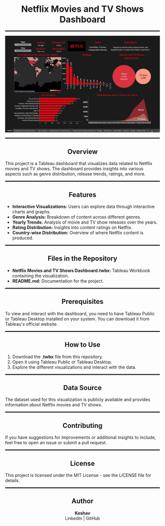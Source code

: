 <div align="center">
  <h1>Netflix Movies and TV Shows Dashboard</h1>
  <hr style="border: 1px dotted;">
</div>

<p align="center">
  <img src="https://raw.githubusercontent.com/kkeshavv/Netflix-Movies-and-TV-Shows-Dashboard/main/dashboard.jpg" />
</p>
<hr style="border: 1px dotted;">




<div align="center">
  <h2>Overview</h2>
</div>

<p>
  This project is a Tableau dashboard that visualizes data related to Netflix movies and TV shows. The dashboard provides insights into various aspects such as genre distribution, release trends, ratings, and more.
</p>

<hr style="border: 1px dotted;">

<div align="center">
  <h2>Features</h2>
</div>

<ul>
  <li><b>Interactive Visualizations:</b> Users can explore data through interactive charts and graphs.</li>
  <li><b>Genre Analysis:</b> Breakdown of content across different genres.</li>
  <li><b>Yearly Trends:</b> Analysis of movie and TV show releases over the years.</li>
  <li><b>Rating Distribution:</b> Insights into content ratings on Netflix.</li>
  <li><b>Country-wise Distribution:</b> Overview of where Netflix content is produced.</li>
</ul>

<hr style="border: 1px dotted;">

<div align="center">
  <h2>Files in the Repository</h2>
</div>

<ul>
  <li><b>Netflix Movies and TV Shows Dashboard.twbx:</b> Tableau Workbook containing the visualization.</li>
  <li><b>README.md:</b> Documentation for the project.</li>
</ul>

<hr style="border: 1px dotted;">

<div align="center">
  <h2>Prerequisites</h2>
</div>

<p>
  To view and interact with the dashboard, you need to have Tableau Public or Tableau Desktop installed on your system. You can download it from Tableau's official website.
</p>

<hr style="border: 1px dotted;">

<div align="center">
  <h2>How to Use</h2>
</div>

<ol>
  <li>Download the <b>.twbx</b> file from this repository.</li>
  <li>Open it using Tableau Public or Tableau Desktop.</li>
  <li>Explore the different visualizations and interact with the data.</li>
</ol>

<hr style="border: 1px dotted;">

<div align="center">
  <h2>Data Source</h2>
</div>

<p>
  The dataset used for this visualization is publicly available and provides information about Netflix movies and TV shows.
</p>

<hr style="border: 1px dotted;">

<div align="center">
  <h2>Contributing</h2>
</div>

<p>
  If you have suggestions for improvements or additional insights to include, feel free to open an issue or submit a pull request.
</p>

<hr style="border: 1px dotted;">

<div align="center">
  <h2>License</h2>
</div>

<p>
  This project is licensed under the MIT License - see the LICENSE file for details.
</p>

<hr style="border: 1px dotted;">

<div align="center">
  <h2>Author</h2>
  <p>
    <b>Keshav</b> <br>
    LinkedIn | GitHub
  </p>
</div>
